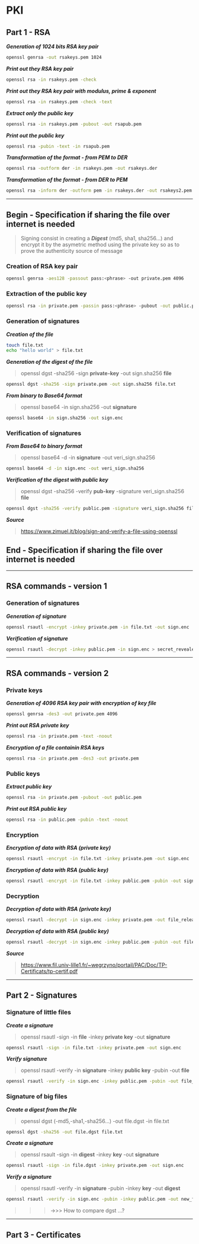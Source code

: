 # PKI

## Part 1 - RSA

***Generation of 1024 bits RSA key pair***

```bash
openssl genrsa -out rsakeys.pem 1024
```

***Print out they RSA key pair***

```bash
openssl rsa -in rsakeys.pem -check
```

***Print out they RSA key pair with modulus, prime & exponent***

```bash
openssl rsa -in rsakeys.pem -check -text
```

***Extract only the public key***

```bash
openssl rsa -in rsakeys.pem -pubout -out rsapub.pem
```

***Print out the public key***

```bash
openssl rsa -pubin -text -in rsapub.pem
```

***Transformation of the format - from PEM to DER***

```bash
openssl rsa -outform der -in rsakeys.pem -out rsakeys.der
```

***Transformation of the format - from DER to PEM***

```bash
openssl rsa -inform der -outform pem -in rsakeys.der -out rsakeys2.pem
```

***

## Begin - Specification if sharing the file over internet is needed

> Signing consist in creating a ***Digest*** (md5, sha1, sha256...) and encrypt it by the asymetric method using the private key so as to prove the authenticity source of message

### Creation of RSA key pair

```bash
openssl genrsa -aes128 -passout pass:<phrase> -out private.pem 4096
```

### Extraction of the public key

```bash
openssl rsa -in private.pem -passin pass:<phrase> -pubout -out public.pem
```

### Generation of signatures

***Creation of the file***

```bash
touch file.txt
echo "hello world" > file.txt
```

***Generation of the digest of the file***

> openssl dgst -sha256 -sign **private-key** -out sign.sha256 **file**

```bash
openssl dgst -sha256 -sign private.pem -out sign.sha256 file.txt
```

***From binary to Base64 format***

> openssl base64 -in sign.sha256 -out **signature**

```bash
openssl base64 -in sign.sha256 -out sign.enc
```

### Verification of signatures

***From Base64 to binary format***

> openssl base64 -d -in **signature** -out veri_sign.sha256

```bash
openssl base64 -d -in sign.enc -out veri_sign.sha256
```

***Verification of the digest with public key***

> openssl dgst -sha256 -verify **pub-key** -signature veri_sign.sha256 **file**

```bash
openssl dgst -sha256 -verify public.pem -signature veri_sign.sha256 file.txt
```

***Source***

> https://www.zimuel.it/blog/sign-and-verify-a-file-using-openssl

## End - Specification if sharing the file over internet is needed

***

## RSA commands - version 1

### Generation of signatures 

***Generation of signature***

```bash
openssl rsautl -encrypt -inkey private.pem -in file.txt -out sign.enc
```

***Verification of signature***

```bash
openssl rsautl -decrypt -inkey public.pem -in sign.enc > secret_revealed.txt
```

***

## RSA commands - version 2

### Private keys

***Generation of 4096 RSA key pair with encryption of key file***

```bash
openssl genrsa -des3 -out private.pem 4096
```

***Print out RSA private key***

```bash
openssl rsa -in private.pem -text -noout
```

***Encryption of a file containin RSA keys***

```bash
openssl rsa -in private.pem -des3 -out private.pem
```

### Public keys

***Extract public key***

```bash
openssl rsa -in private.pem -pubout -out public.pem
```

***Print out RSA public key***

```bash
openssl rsa -in public.pem -pubin -text -noout
```

### Encryption 

***Encryption of data with RSA (private key)***

```bash
openssl rsautl -encrypt -in file.txt -inkey private.pem -out sign.enc
```

***Encryption of data with RSA (public key)***

```bash
openssl rsautl -encrypt -in file.txt -inkey public.pem -pubin -out sign.enc
```

### Decryption

***Decryption of data with RSA (private key)***

```bash
openssl rsautl -decrypt -in sign.enc -inkey private.pem -out file_releaded.txt
```

***Decryption of data with RSA (public key)***

```bash
openssl rsautl -decrypt -in sign.enc -inkey public.pem -pubin -out file_releaded.txt
```

***Source***

> https://www.fil.univ-lille1.fr/~wegrzyno/portail/PAC/Doc/TP-Certificats/tp-certif.pdf

*** 

## Part 2 - Signatures 

### Signature of little files

***Create a signature***

> openssl rsautl -sign -in **file** -inkey **private key** -out **signature**

```bash
openssl rsautl -sign -in file.txt -inkey private.pem -out sign.enc
```

***Verify signature***

> openssl rsautl -verify -in **signature** -inkey **public key** -pubin -out **file**

```bash
openssl rsautl -verify -in sign.enc -inkey public.pem -pubin -out file_revealed.txt
```

### Signature of big files

***Create a digest from the file***

> openssl dgst (-md5,-sha1,-sha256...) -out file.dgst -in file.txt

```bash
openssl dgst -sha256 -out file.dgst file.txt
```

***Create a signature***

> openssl rsault -sign -in **digest** -inkey **key** -out **signature**

```bash
openssl rsautl -sign -in file.dgst -inkey private.pem -out sign.enc
```

***Verify a signature***

> openssl rsautl -verify -in **signature** -pubin -inkey **key** -out **digest**

```bash
openssl rsautl -verify -in sign.enc -pubin -inkey public.pem -out new_file.dgst
```

>>> ->>> How to compare dgst ...?

***

## Part 3 - Certificates